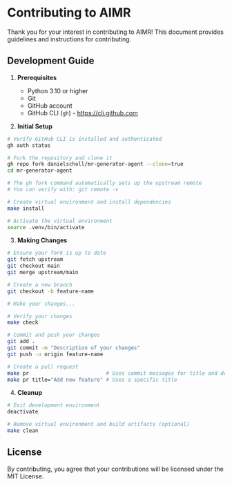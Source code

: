 # Contributing to AIMR

Thank you for your interest in contributing to AIMR! This document provides guidelines and instructions for contributing.

## Development Guide

1. **Prerequisites**
   - Python 3.10 or higher
   - Git
   - GitHub account
   - GitHub CLI (`gh`) - https://cli.github.com

2. **Initial Setup**
```bash
# Verify GitHub CLI is installed and authenticated
gh auth status

# Fork the repository and clone it
gh repo fork danielscholl/mr-generator-agent --clone=true
cd mr-generator-agent

# The gh fork command automatically sets up the upstream remote
# You can verify with: git remote -v

# Create virtual environment and install dependencies
make install

# Activate the virtual environment
source .venv/bin/activate 
```

3. **Making Changes**
```bash
# Ensure your fork is up to date
git fetch upstream
git checkout main
git merge upstream/main

# Create a new branch
git checkout -b feature-name

# Make your changes...

# Verify your changes
make check

# Commit and push your changes
git add .
git commit -m "Description of your changes"
git push -u origin feature-name

# Create a pull request
make pr                         # Uses commit messages for title and description
make pr title="Add new feature" # Uses a specific title
```

4. **Cleanup**
```bash
# Exit development environment
deactivate

# Remove virtual environment and build artifacts (optional)
make clean
```

## License

By contributing, you agree that your contributions will be licensed under the MIT License. 
